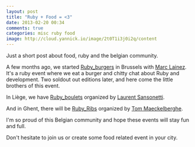 ```yaml
---
layout: post
title: "Ruby + Food = <3"
date: 2013-02-20 00:34
comments: true
categories: misc ruby food
image: http://cloud.yannick.io/image/2t0T1i3j0i2q/content 
---
```


Just a short post about food, ruby and the belgian community.

A few months ago, we started [Ruby_burgers](http://www.meetup.com/ruby_burgers-rb/) in Brussels with [Marc Lainez](http://twitter.com/mlainez). It's a ruby event where we eat a burger and chitty chat about Ruby and development. Two soldout out editions later, and here come the little brothers of this event.

In Liège, we have [Ruby_boulets](//ruby_boulets.eventbrite.com) organized by [Laurent Sansonetti](//twitter.com/lrz).

And in Ghent, there will be [Ruby_Ribs](http://rubyribs.eventbrite.com/) organized by [Tom Maeckelberghe](//twitter.com/maeckelberghe).

I'm so proud of this Belgian community and hope these events will stay fun and full.

Don't hesitate to join us or create some food related event in your city.
